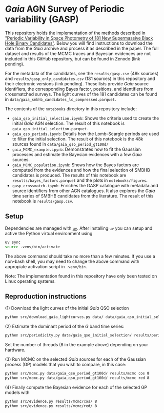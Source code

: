 # *Gaia* AGN Survey of Periodic variability (GASP)

This repository holds the implementation of the methods described in ["Periodic Variability in Space Photometry of 181 New Supermassive Black Hole Binary Candidates"](https://arxiv.org/abs/2505.16884). Below you will find instructions to download the data from the *Gaia* archive and process it as described in the paper. The full dataset and results of the MCMC traces and Bayesian evidences are not included in this GitHub repository, but can be found in Zenodo (link pending). 

For the metadata of the candidates, see the `results/gasp.csv` (48k sources) and `results/gasp_only_candidates.csv` (181 sources) in this repository and their electronic versions (link pending). These lists provide *Gaia* source identifiers, the corresponding Bayes factor, positions, and identifiers from crossmatched surveys. The light curves of the 181 candidates can be found in `data/gaia_smbhb_candidates_lc_compressed.parquet`.

The contents of the `notebooks` directory in this repository include:

- `gaia_qso_initial_selection.ipynb`: Shows the criteria used to create the initial *Gaia* AGN selection. The result of this notebook is `gaia_qso_initial_selection.parquet`.
- `gaia_qso_periods.ipynb`: Details how the Lomb-Scargle periods are used to filter the initial selection. The result of this notebook is the 48k sources found in `data/gaia_qso_period_gt100d/`
- `gaia_MCMC_example.ipynb`: Demonstrates how to fit the Gaussian processes and estimate the Bayesian evidences with a few *Gaia* sources. 
- `gaia_MCMC_population.ipynb`: Shows how the Bayes factors are computed from the evidences and how the final selection of SMBHB candidates is produced. The results of this notebook are `results/bayes_factors.parquet` and the plots in `notebooks/figures`.
- `gasp_crossmatch.ipynb`: Enriches the GASP catalogue with metadata and source identifiers from other AGN catalogues. It also explores the *Gaia* time series of SMBHB candidates from the literature. The result of this notebook is `results/gasp.csv`.

## Setup

Dependencies are managed with [`uv`](https://docs.astral.sh/uv/). After installing `uv` you can setup and active the Python virtual environment using

```bash
uv sync
source .venv/bin/activate
```

The above command should take no more than a few minutes. If you use a non-bash shell, you may need to change the above command with appropiate activation script in `.venv/bin`.

Note: The implementation found in this repository have only been tested on Linux operating systems.

## Reproduction instructions

(1) Download the light curves of the initial *Gaia* QSO selection 

```bash
python src/download_gaia_lightcurves.py data/ data/gaia_qso_initial_selection.parquet
```

(2) Estimate the dominant period of the *G* band time series:

```bash
python src/periodicity.py data/gaia_qso_initial_selection/ results/periods 8
```

Set the number of threads (8 in the example above) depending on your hardware. 


(3) Run MCMC on the selected *Gaia* sources for each of the Gaussian process (GP) models that you wish to compare, in this case:

```bash
python src/mcmc.py data/gaia_qso_period_gt100d/ results/mcmc cos 8
python src/mcmc.py data/gaia_qso_period_gt100d/ results/mcmc red 8
```


(4) Finally compute the Bayesian evidence for each of the selected GP models with

```bash
python src/evidence.py results/mcmc/cos/ 8
python src/evidence.py results/mcmc/red/ 8
```


